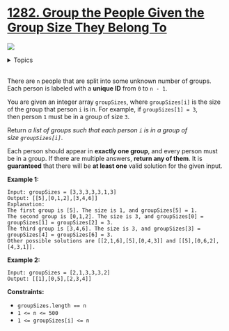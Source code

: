 # [1282. Group the People Given the Group Size They Belong To](https://leetcode.cn/problems/group-the-people-given-the-group-size-they-belong-to/)

![](https://img.shields.io/badge/Difficulty-Medium-F8AF40.svg)

<details>
<summary>Topics</summary>

* [`Array`](https://leetcode.com/tag/array/)
* [`Hash Table`](https://leetcode.com/tag/hash-table/)

</details>
<br />

There are `n` people that are split into some unknown number of groups. Each person is labeled with a **unique ID** from `0` to `n - 1`.

You are given an integer array `groupSizes`, where `groupSizes[i]` is the size of the group that person `i` is in. For example, if `groupSizes[1] = 3`, then person `1` must be in a group of size `3`.

Return *a list of groups such that each person `i` is in a group of size `groupSizes[i]`*.

Each person should appear in **exactly one group**, and every person must be in a group. If there are multiple answers, **return any of them**. It is **guaranteed** that there will be **at least one** valid solution for the given input.

**Example 1:**

    Input: groupSizes = [3,3,3,3,3,1,3]
    Output: [[5],[0,1,2],[3,4,6]]
    Explanation: 
    The first group is [5]. The size is 1, and groupSizes[5] = 1.
    The second group is [0,1,2]. The size is 3, and groupSizes[0] = groupSizes[1] = groupSizes[2] = 3.
    The third group is [3,4,6]. The size is 3, and groupSizes[3] = groupSizes[4] = groupSizes[6] = 3.
    Other possible solutions are [[2,1,6],[5],[0,4,3]] and [[5],[0,6,2],[4,3,1]].

**Example 2:**

    Input: groupSizes = [2,1,3,3,3,2]
    Output: [[1],[0,5],[2,3,4]]

**Constraints:**

 + `groupSizes.length == n`
 + `1 <= n <= 500`
 + `1 <= groupSizes[i] <= n`
